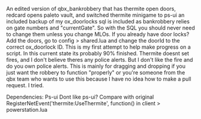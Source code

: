 An edited version of qbx_bankrobbery that has thermite open doors, redcard opens paleto vault, and switched thermite minigame to ps-ui an included backup of my ox_doorlocks sql is included as bankrobbery relies on gate numbers and "currentGate". So with the SQL you should never need to change them unless you change MLOs. If you already have door locks? Add the doors, go to config > shared.lua and change the doorId to the correct ox_doorlock ID. This is my first attempt to help make progress on a script. In this current state its probably 90% finished. Thermite doesnt set fires, and I don't believe theres any police alerts. But I don't like the fire and do you own police alerts. This is mainly for dragging and dropping if you just want the robbery to function "properly" or you're someone from the qbx team who wants to use this because I have no idea how to make a pull request. I tried.

Dependencies: Ps-ui
Dont like ps-ui? Compare with original RegisterNetEvent('thermite:UseThermite', function() in client > powerstation.lua
